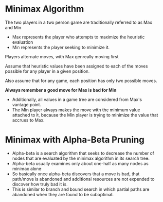 # Minimax Algorithm

The two players in a two person game are traditionally referred to as Max and Min
* Max represents the player who attempts to maximize the heuristic evaluation
* Min represents the player seeking to minimize it.

Players alternate moves, with Max genreally moving first

Assume that heuristic values have been assigned to each of the moves possible for any player in a given position.

Also assume that for any game, each position has only two possible moves.

**Always remember a good move for Max is bad for Min**
* Additionally, all values in a game tree are considered from Max's vantage point.
* The Min player always makes the move with the minimum value attached to it, because the Min player is trying to minimize the value that accrues to Max.



# Minimax with Alpha-Beta Pruning
* Alpha-beta is a search algorithm that seeks to decrease the number of nodes that are evaluated by the minimax algorithm in its search tree.
* Alpha-beta usually examines only about one-half as many nodes as minimax alone
* So basically once alpha-beta discovers that a move is bad, that path/move is abandoned and additional resources are not expended to discover how truly bad it is.
* This is similar to branch and bound search in which partial paths are abandoned when they are found to be suboptimal.
